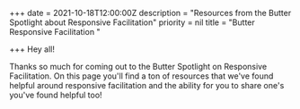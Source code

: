 +++
date = 2021-10-18T12:00:00Z
description = "Resources from the Butter Spotlight about Responsive Facilitation"
priority = nil
title = "Butter Responsive Facilitation "

+++
Hey all!

Thanks so much for coming out to the Butter Spotlight on Responsive Facilitation. On this page you'll find a ton of resources that we've found helpful around responsive facilitation and the ability for you to share one's you've found helpful too!